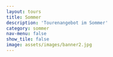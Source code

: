 ```yaml
---
layout: tours
title: Sommer
description: 'Tourenangebot im Sommer'
category: sommer
nav-menu: false
show_tile: false
image: assets/images/banner2.jpg
---
```

